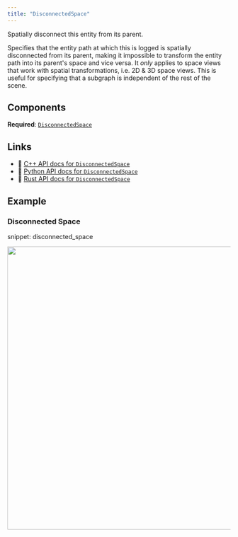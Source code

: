 ```yaml
---
title: "DisconnectedSpace"
---
```


Spatially disconnect this entity from its parent.

Specifies that the entity path at which this is logged is spatially disconnected from its parent,
making it impossible to transform the entity path into its parent's space and vice versa.
It *only* applies to space views that work with spatial transformations, i.e. 2D & 3D space views.
This is useful for specifying that a subgraph is independent of the rest of the scene.

## Components

**Required**: [`DisconnectedSpace`](../components/disconnected_space.md)

## Links
 * 🌊 [C++ API docs for `DisconnectedSpace`](https://ref.rerun.io/docs/cpp/stable/structrerun_1_1archetypes_1_1DisconnectedSpace.html)
 * 🐍 [Python API docs for `DisconnectedSpace`](https://ref.rerun.io/docs/python/stable/common/archetypes#rerun.archetypes.DisconnectedSpace)
 * 🦀 [Rust API docs for `DisconnectedSpace`](https://docs.rs/rerun/latest/rerun/archetypes/struct.DisconnectedSpace.html)

## Example

### Disconnected Space

snippet: disconnected_space

<center>
<picture>
  <source media="(max-width: 480px)" srcset="https://static.rerun.io/disconnected_space/b8f95b0e32359de625a765247c84935146c1fba9/480w.png">
  <source media="(max-width: 768px)" srcset="https://static.rerun.io/disconnected_space/b8f95b0e32359de625a765247c84935146c1fba9/768w.png">
  <source media="(max-width: 1024px)" srcset="https://static.rerun.io/disconnected_space/b8f95b0e32359de625a765247c84935146c1fba9/1024w.png">
  <source media="(max-width: 1200px)" srcset="https://static.rerun.io/disconnected_space/b8f95b0e32359de625a765247c84935146c1fba9/1200w.png">
  <img src="https://static.rerun.io/disconnected_space/b8f95b0e32359de625a765247c84935146c1fba9/full.png" width="640">
</picture>
</center>

